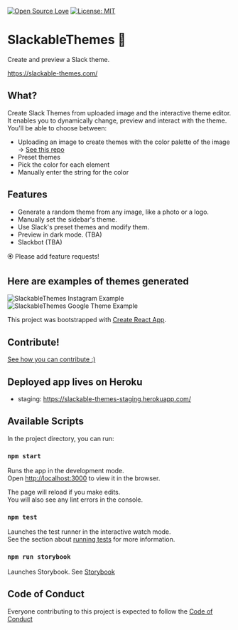[![Open Source Love](https://badges.frapsoft.com/os/v1/open-source.svg?v=103)](https://github.com/ellerbrock/open-source-badges/)
[![License: MIT](https://img.shields.io/badge/License-MIT-green.svg)](https://opensource.org/licenses/MIT)

# SlackableThemes :small_blue_diamond:

Create and preview a Slack theme.

https://slackable-themes.com/

## What?
Create Slack Themes from uploaded image and the interactive theme editor.
It enables you to dynamically change, preview and interact with the theme.
You'll be able to choose between:

- Uploading an image to create themes with the color palette of the image -> [See this repo](https://github.com/yisselda/not-purple-please)
- Preset themes
- Pick the color for each element
- Manually enter the string for the color

## Features

- Generate a random theme from any image, like a photo or a logo.
- Manually set the sidebar's theme.
- Use Slack's preset themes and modify them.
- Preview in dark mode. (TBA)
- Slackbot (TBA)

🏵 Please add feature requests!

## Here are examples of themes generated 
![SlackableThemes Instagram Example](https://raw.githubusercontent.com/yisselda/SlackableThemes/assets/Instagram-Theme.png)
![SlackableThemes  Google Theme Example](https://raw.githubusercontent.com/yisselda/SlackableThemes/assets/Google-Theme.jpeg)

This project was bootstrapped with [Create React App](https://github.com/facebook/create-react-app).

## Contribute!

[See how you can contribute :)](CONTRIBUTING.md)

## Deployed app lives on Heroku

- staging: https://slackable-themes-staging.herokuapp.com/

## Available Scripts

In the project directory, you can run:

### `npm start`

Runs the app in the development mode.<br />
Open [http://localhost:3000](http://localhost:3000) to view it in the browser.

The page will reload if you make edits.<br />
You will also see any lint errors in the console.

### `npm test`

Launches the test runner in the interactive watch mode.<br />
See the section about [running tests](https://facebook.github.io/create-react-app/docs/running-tests) for more information.

### `npm run storybook`

Launches Storybook.
See [Storybook](https://storybook.js.org/)

## Code of Conduct

Everyone contributing to this project is expected to follow the [Code of Conduct](CODE_OF_CONDUCT.md)
